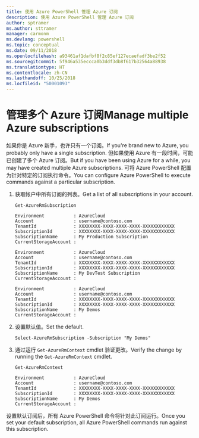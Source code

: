 ```yaml
---
title: 使用 Azure PowerShell 管理 Azure 订阅
description: 使用 Azure PowerShell 管理 Azure 订阅
author: sptramer
ms.author: sttramer
manager: carmonm
ms.devlang: powershell
ms.topic: conceptual
ms.date: 09/11/2018
ms.openlocfilehash: a93461af1dafbf8f2c85ef127ecaefadf3be2f52
ms.sourcegitcommit: 5f946a535eccca0b3ddf3db8f617b32564a88938
ms.translationtype: HT
ms.contentlocale: zh-CN
ms.lasthandoff: 10/25/2018
ms.locfileid: "50001093"
---
```

# <a name="manage-multiple-azure-subscriptions"></a><span data-ttu-id="0a53e-103">管理多个 Azure 订阅</span><span class="sxs-lookup"><span data-stu-id="0a53e-103">Manage multiple Azure subscriptions</span></span>

<span data-ttu-id="0a53e-104">如果你是 Azure 新手，也许只有一个订阅。</span><span class="sxs-lookup"><span data-stu-id="0a53e-104">If you're brand new to Azure, you probably only have a single subscription.</span></span> <span data-ttu-id="0a53e-105">但如果使用 Azure 有一段时间，可能已创建了多个 Azure 订阅。</span><span class="sxs-lookup"><span data-stu-id="0a53e-105">But if you have been using Azure for a while, you may have created multiple Azure subscriptions.</span></span> <span data-ttu-id="0a53e-106">可将 Azure PowerShell 配置为针对特定的订阅执行命令。</span><span class="sxs-lookup"><span data-stu-id="0a53e-106">You can configure Azure PowerShell to execute commands against a particular subscription.</span></span>

1. <span data-ttu-id="0a53e-107">获取帐户中所有订阅的列表。</span><span class="sxs-lookup"><span data-stu-id="0a53e-107">Get a list of all subscriptions in your account.</span></span>

    ```azurepowershell-interactive
    Get-AzureRmSubscription
    ```

    ```output
    Environment           : AzureCloud
    Account               : username@contoso.com
    TenantId              : XXXXXXXX-XXXX-XXXX-XXXX-XXXXXXXXXXXX
    SubscriptionId        : XXXXXXXX-XXXX-XXXX-XXXX-XXXXXXXXXXXX
    SubscriptionName      : My Production Subscription
    CurrentStorageAccount :

    Environment           : AzureCloud
    Account               : username@contoso.com
    TenantId              : XXXXXXXX-XXXX-XXXX-XXXX-XXXXXXXXXXXX
    SubscriptionId        : XXXXXXXX-XXXX-XXXX-XXXX-XXXXXXXXXXXX
    SubscriptionName      : My DevTest Subscription
    CurrentStorageAccount :

    Environment           : AzureCloud
    Account               : username@contoso.com
    TenantId              : XXXXXXXX-XXXX-XXXX-XXXX-XXXXXXXXXXXX
    SubscriptionId        : XXXXXXXX-XXXX-XXXX-XXXX-XXXXXXXXXXXX
    SubscriptionName      : My Demos
    CurrentStorageAccount :
    ```

2. <span data-ttu-id="0a53e-108">设置默认值。</span><span class="sxs-lookup"><span data-stu-id="0a53e-108">Set the default.</span></span>

    ```azurepowershell-interactive
    Select-AzureRmSubscription -Subscription "My Demos"
    ```

3. <span data-ttu-id="0a53e-109">通过运行 `Get-AzureRmContext` cmdlet 验证更改。</span><span class="sxs-lookup"><span data-stu-id="0a53e-109">Verify the change by running the `Get-AzureRmContext` cmdlet.</span></span>

    ```azurepowershell-interactive
    Get-AzureRmContext
    ```

    ```output
    Environment           : AzureCloud
    Account               : username@contoso.com
    TenantId              : XXXXXXXX-XXXX-XXXX-XXXX-XXXXXXXXXXXX
    SubscriptionId        : XXXXXXXX-XXXX-XXXX-XXXX-XXXXXXXXXXXX
    SubscriptionName      : My Demos
    CurrentStorageAccount :
    ```

<span data-ttu-id="0a53e-110">设置默认订阅后，所有 Azure PowerShell 命令将针对此订阅运行。</span><span class="sxs-lookup"><span data-stu-id="0a53e-110">Once you set your default subscription, all Azure PowerShell commands run against this subscription.</span></span>
